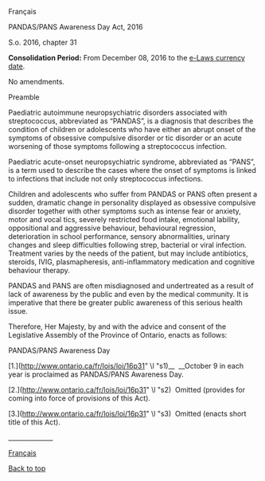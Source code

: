 [<a id="Top"></a>Français](http://www.ontario.ca/fr/lois/loi/16p31)

PANDAS/PANS Awareness Day Act, 2016

S\.o\. 2016, chapter 31

__Consolidation Period:__ From December 08, 2016 to the [e\-Laws currency date](http://www.e-laws.gov.on.ca/navigation?file=currencyDates&lang=en)\.

No amendments\.

Preamble

Paediatric autoimmune neuropsychiatric disorders associated with streptococcus, abbreviated as “PANDAS”, is a diagnosis that describes the condition of children or adolescents who have either an abrupt onset of the symptoms of obsessive compulsive disorder or tic disorder or an acute worsening of those symptoms following a streptococcus infection\.

Paediatric acute\-onset neuropsychiatric syndrome, abbreviated as “PANS”, is a term used to describe the cases where the onset of symptoms is linked to infections that include not only streptococcus infections\.

Children and adolescents who suffer from PANDAS or PANS often present a sudden, dramatic change in personality displayed as obsessive compulsive disorder together with other symptoms such as intense fear or anxiety, motor and vocal tics, severely restricted food intake, emotional lability, oppositional and aggressive behaviour, behavioural regression, deterioration in school performance, sensory abnormalities, urinary changes and sleep difficulties following strep, bacterial or viral infection\. Treatment varies by the needs of the patient, but may include antibiotics, steroids, IVIG, plasmapheresis, anti\-inflammatory medication and cognitive behaviour therapy\.

PANDAS and PANS are often misdiagnosed and undertreated as a result of lack of awareness by the public and even by the medical community\. It is imperative that there be greater public awareness of this serious health issue\.

Therefore, Her Majesty, by and with the advice and consent of the Legislative Assembly of the Province of Ontario, enacts as follows:

PANDAS/PANS Awareness Day

<a id="s1"></a>	[1\.](http://www.ontario.ca/fr/lois/loi/16p31" \l "s1)__  __October 9 in each year is proclaimed as PANDAS/PANS Awareness Day\.

<a id="s2"></a>	[2\.](http://www.ontario.ca/fr/lois/loi/16p31" \l "s2)  Omitted \(provides for coming into force of provisions of this Act\)\.

<a id="s3"></a>	[3\.](http://www.ontario.ca/fr/lois/loi/16p31" \l "s3)  Omitted \(enacts short title of this Act\)\.

\_\_\_\_\_\_\_\_\_\_\_\_\_\_

[Français](http://www.ontario.ca/fr/lois/loi/16p31)

[Back to top](#Top)

